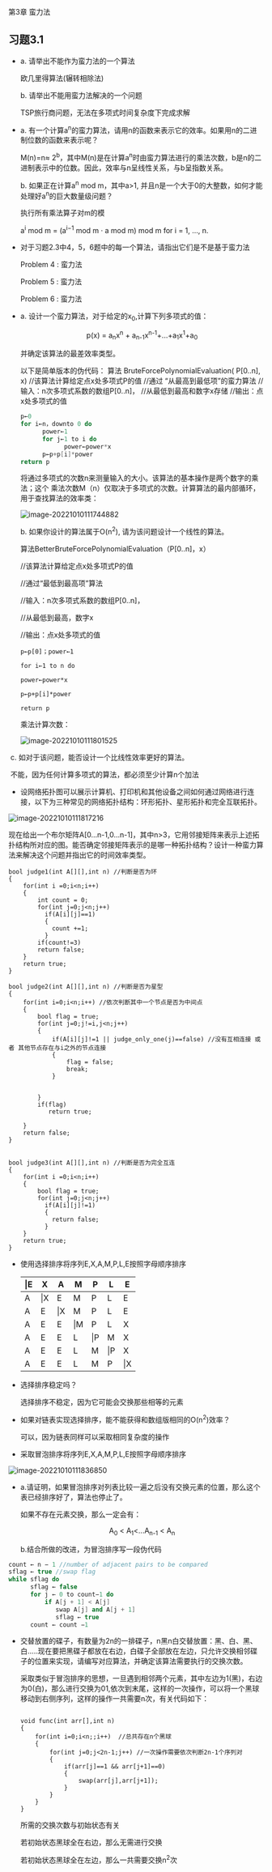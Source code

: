 第3章 蛮力法

## 习题3.1
- a. 请举出不能作为蛮力法的一个算法

  欧几里得算法(辗转相除法) 

  b. 请举出不能用蛮力法解决的一个问题

  TSP旅行商问题，无法在多项式时间复杂度下完成求解

- a. 有一个计算a<sup>n</sup>的蛮力算法，请用n的函数来表示它的效率。如果用n的二进制位数的函数来表示呢？

  M(n)=n≈ 2<sup>b</sup>，其中M(n)是在计算a<sup>n</sup>时由蛮力算法进行的乘法次数，b是n的二进制表示中的位数。因此，效率与n呈线性关系，与b呈指数关系。

  b. 如果正在计算a<sup>n</sup> mod m，其中a>1, 并且n是一个大于0的大整数，如何才能处理好a<sup>n</sup>的巨大数量级问题？

  执行所有乘法算子对m的模

  a<sup>i</sup> mod m = (a<sup>i−1</sup> mod m · a mod m) mod m for i = 1, ..., n.

- 对于习题2.3中4，5，6题中的每一个算法，请指出它们是不是基于蛮力法

  Problem 4 : 蛮力法

  Problem 5 : 蛮力法

  Problem 6 : 蛮力法

- a. 设计一个蛮力算法，对于给定的x<sub>0</sub>,计算下列多项式的值：

  <center>p(x) = a<sub>n</sub>x<sup>n</sup> + a<sub>n-1</sub>x<sup>n-1</sup>+...+a<sub>1</sub>x<sup>1</sup>+a<sub>0</sub></center>

  并确定该算法的最差效率类型。

  以下是简单版本的伪代码：
  算法 BruteForcePolynomialEvaluation( P[0..n], x)
  //该算法计算给定点x处多项式P的值
  //通过 “从最高到最低项”的蛮力算法
  //输入：n次多项式系数的数组P[0..n]，
  //从最低到最高和数字x存储
  //输出：点x处多项式的值

  ```c++
  p←0
  for i←n，downto 0 do
        power←1
        for j←1 to i do
              power←power*x
        p←p+p[i]*power
  return p
  ```

  将通过多项式的次数n来测量输入的大小。该算法的基本操作是两个数字的乘法；这个
  乘法次数M（n）仅取决于多项式的次数。计算算法的最内部循环，用于查找算法的效率类：

  ![image-20221010111744882](ch03-1.assets/image-20221010111744882.png)

  b. 如果你设计的算法属于O(n<sup>2</sup>), 请为该问题设计一个线性的算法。

  

  算法BetterBruteForcePolynomialEvaluation（P[0..n]，x）

  //该算法计算给定点x处多项式P的值

  //通过“最低到最高项”算法

  //输入：n次多项式系数的数组P[0..n]，

  //从最低到最高，数字x

  //输出：点x处多项式的值

  ```
  p←p[0]；power←1
  
  for i←1 to n do
  
  power←power*x
  
  p←p+p[i]*power
  
  return p
  ```

  乘法计算次数：

  ![image-20221010111801525](ch03-1.assets/image-20221010111801525.png)

​       c. 如对于该问题，能否设计一个比线性效率更好的算法。

​         不能，因为任何计算多项式的算法，都必须至少计算n个加法

-   设网络拓扑图可以展示计算机、打印机和其他设备之间如何通过网络进行连接，以下为三种常见的网络拓扑结构：环形拓扑、星形拓扑和完全互联拓扑。

  ![image-20221010111817216](ch03-1.assets\image-20221010111817216.png)

  现在给出一个布尔矩阵A[0...n-1,0...n-1]，其中n>3，它用邻接矩阵来表示上述拓扑结构所对应的图。能否确定邻接矩阵表示的是哪一种拓扑结构？设计一种蛮力算法来解决这个问题并指出它的时间效率类型。

  ```
  bool judge1(int A[][],int n) //判断是否为环
  {
      for(int i =0;i<n;i++)
      {
          int count = 0;
          for(int j=0;j<n;j++)
            if(A[i][j]==1)
            {
              count +=1;
            }
          if(count!=3)
          return false;
      }
      return true;
  }
  
  bool judge2(int A[][],int n) //判断是否为星型
  {
      for(int i=0;i<n;i++) //依次判断其中一个节点是否为中间点
      {
          bool flag = true;
          for(int j=0;j!=i,j<n;j++)
          {
              if(A[i][j]!=1 || judge_only_one(j)==false) //没有互相连接 或者 其他节点存在与i之外的节点连接
              {
                  flag = false;
                  break;
              }
  
  
          }
          if(flag)
             return true;
          
      }
      return false;
  }
  
  
  bool judge3(int A[][],int n) //判断是否为完全互连
  {
      for(int i =0;i<n;i++)
      {
          bool flag = true;
          for(int j=0;j<n;j++)
            if(A[i][j]!=1)
            {
              return false;
            }
      }
      return true;
  }
  ```

- 使用选择排序将序列E,X,A,M,P,L,E按照字母顺序排序

  | **\|E** | X    | A    | M    | P    | L    | E    |
  | ------- | ---- | ---- | ---- | ---- | ---- | ---- |
  | A       | \|X  | E    | M    | P    | L    | E    |
  | A       | E    | \|X  | M    | P    | L    | E    |
  | A       | E    | E    | \|M  | P    | L    | X    |
  | A       | E    | E    | L    | \|P  | M    | X    |
  | A       | E    | E    | L    | M    | \|P  | X    |
  | A       | E    | E    | L    | M    | P    | \|X  |

- 选择排序稳定吗？

  选择排序不稳定，因为它可能会交换那些相等的元素

- 如果对链表实现选择排序，能不能获得和数组版相同的O(n<sup>2</sup>)效率？

  可以，因为链表同样可以采取相同复杂度的操作

- 采取冒泡排序将序列E,X,A,M,P,L,E按照字母顺序排序

![image-20221010111836850](ch03-1.assets\image-20221010111836850.png)

- a.请证明，如果冒泡排序对列表比较一遍之后没有交换元素的位置，那么这个表已经排序好了，算法也停止了。

  如果不存在元素交换，那么一定会有：

  <center> A<sub>0</sub> < A<sub>1</sub><...A<sub>n-1</sub> < A<sub>n</sub></center>

  b.结合所做的改进，为冒泡排序写一段伪代码

```c++
count ← n − 1 //number of adjacent pairs to be compared
sflag ← true //swap flag
while sflag do
      sflag ← false
      for j ← 0 to count−1 do
          if A[j + 1] < A[j]
             swap A[j] and A[j + 1]
             sflag ← true
      count ← count −1
```

- 交替放置的碟子，有数量为2n的一排碟子，n黑n白交替放置：黑、白、黑、白.....现在要把黑碟子都放在右边，白碟子全部放在左边，只允许交换相邻碟子的位置来实现，请编写对应算法，并确定该算法需要执行的交换次数。

  采取类似于冒泡排序的思想，一旦遇到相邻两个元素，其中左边为1(黑)，右边为0(白)，那么进行交换为01,依次到末尾，这样的一次操作，可以将一个黑球移动到右侧序列，这样的操作一共需要n次，有关代码如下：

  ```
  
  void func(int arr[],int n)
  {
      for(int i=0;i<n;;i++)  //总共存在n个黑球
      {
          for(int j=0;j<2n-1;j++) //一次操作需要依次判断2n-1个序列对
          {
              if(arr[j]==1 && arr[j+1]==0)
              {
                  swap(arr[j],arr[j+1]);
              }
          }
      }
  }
  ```

  所需的交换次数与初始状态有关

  若初始状态黑球全在右边，那么无需进行交换

  若初始状态黑球全在左边，那么一共需要交换n<sup>2</sup>次



&emsp;
